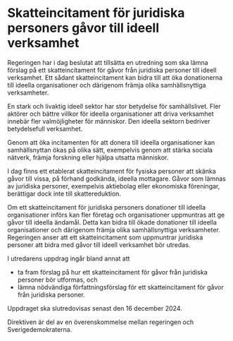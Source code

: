# Skatteincitament för juridiska personers gåvor till ideell verksamhet

Regeringen har i dag beslutat att tillsätta en utredning som ska lämna förslag på ett skatteincitament för gåvor från juridiska personer till ideell verksamhet. Ett sådant skatteincitament kan bidra till att öka donationerna till ideella organisationer och därigenom främja olika samhällsnyttiga verksamheter.

En stark och livaktig ideell sektor har stor betydelse för samhällslivet. Fler aktörer och bättre villkor för ideella organisationer att driva verksamhet innebär fler valmöjligheter för människor. Den ideella sektorn bedriver betydelsefull verksamhet.

Genom att öka incitamenten för att donera till ideella organisationer kan samhällsnyttan ökas på olika sätt, exempelvis genom att stärka sociala nätverk, främja forskning eller hjälpa utsatta människor.

I dag finns ett etablerat skatteincitament för fysiska personer att skänka gåvor till vissa, på förhand godkända, ideella mottagare. Gåvor som lämnas av juridiska personer, exempelvis aktiebolag eller ekonomiska föreningar, berättigar dock inte till skattereduktion.

Om ett skatteincitament för juridiska personers donationer till ideella organisationer införs kan fler företag och organisationer uppmuntras att ge gåvor till ideella ändamål. Detta kan bidra till ökade donationer till ideella organisationer och därigenom främja olika samhällsnyttiga verksamheter. Regeringen anser att ett skatteincitament som uppmuntrar juridiska personer att bidra med gåvor till ideell verksamhet bör utredas.

I utredarens uppdrag ingår bland annat att

* ta fram förslag på hur ett skatteincitament för gåvor från juridiska personer bör utformas, och
* lämna nödvändiga författningsförslag för ett skatteincitament för gåvor från juridiska personer.

Uppdraget ska slutredovisas senast den 16 december 2024.

Direktiven är del av en överenskommelse mellan regeringen och Sverigedemokraterna.
